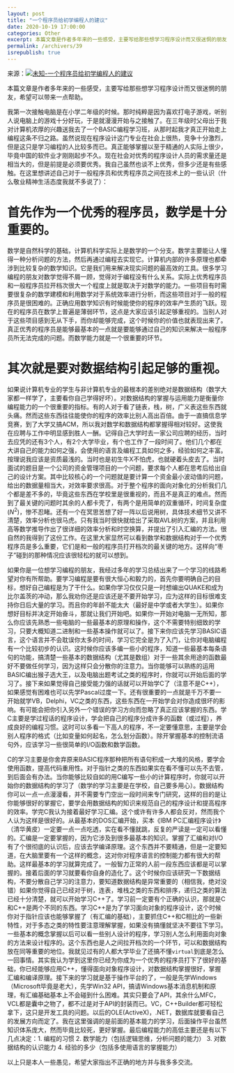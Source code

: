 ```yaml
---
layout: post
title: "一个程序员给初学编程人的建议"
date: 2020-10-19 17:00:00
categories: Other
excerpt: 本篇文章是作者多年来的一些感受，主要写给那些想学习程序设计而又很迷惘的朋友，希望可以带来一点帮助。
permalink: /archivers/39
isrepublish: true
---
```


来源：[![未知-一个程序员给初学编程人的建议](https://img.shields.io/badge/未知-一个程序员给初学编程人的建议-brightgreen)](https://www.cnblogs.com/clinging/articles/925852.html)

本篇文章是作者多年来的一些感受，主要写给那些想学习程序设计而又很迷惘的朋友，希望可以带来一点帮助。

我第一次接触电脑是在小学二年级的时候。那时纯粹是因为喜欢打电子游戏，听别人说电脑上的游戏十分好玩，于是就漫漫开始与之接触了。在三年级时父母出于我对计算机浓厚的兴趣送我去了一个BASIC编程学习班，从那时起我才真正开始走上编程这条不归之路。虽然说现在程序设计这门专业在社会上很热，竞争十分激烈，但是这只是学习编程的人比较多而已。真正能够掌握以至于精通的人实际上很少，毕竟中国的软件业才刚刚起步不久。现在社会对优秀的程序设计人员的需求量还是相当大的，但是前提是必须要优秀。我自己虽然也谈不上优秀，但多少还是有些感触。在这里想讲述自己对于一般程序员和优秀程序员之间在技术上的一些认识（什么敬业精神生活态度我就不多说了）：

# 首先作为一个优秀的程序员，数学是十分重要的。

数学是自然科学的基础，计算机科学实际上是数学的一个分支。数学主要能让人懂得一种分析问题的方法，然后再通过编程去实现它。计算机内部的许多原理也都牵涉到比较复杂的数学知识。它是我们用来解决现实问题的最高效的工具。很多学习编程的朋友对数学觉得不屑一顾，觉得对于编程没有什么关系。实际上优秀程序员和一般程序员拉开档次很大一个程度上就是取决于对数学的能力。一些项目有时需要很复杂的数学建模和利用数学对于系统效率进行分析，而这些项目对于一般的程序员是很困难的。正确应用数学知识有时候能使你的程序的效率产生质的飞跃。现在的程序员在数学上普遍是薄弱环节，这点是大家应该引起足够重视的。当别人对于这些项目感到无从下手，而你却能够完成，这个时候你的价值也就表现出来了。真正优秀的程序员是能够最基本的一点就是要能够通过自己的知识来解决一般程序员所无法完成的问题。而数学能力就是一个很重要的环节。

# 其次就是要对数据结构引起足够的重视。

如果说计算机专业的学生与非计算机专业的最根本的差别绝对是数据结构（数学大家都一样学了，主要看你自己学得好坏）。对数据结构的掌握与运用能力是衡量你编程能力的一个很重要的指标。有的人对于看了链表，栈，树，广义表这些东西就头痛。然而这些东西往往能使你的程序的效率比别人高出百倍。由于一直搞信息学竞赛，到了大学又搞ACM，所以我对数学和数据结构都掌握得相对较好。这使我在应聘与工作中明显感到胜人一酬。记得自己大学时去一家公司应聘的经历，当时去应凭的还有3个人，有2个大学毕业，有个也工作了一段时间了。他们几个都在大讲自己的能力如何之强，会使用的语言及编程工具如何之多，经验如何之丰富。按理说我应该是资质最浅的。当时也是初生牛X不怕虎，也就硬着头皮去了。当时面试的题目是一个公司的资金管理项目的一个问题，要求每个人都在思考后给出自己的设计方案。其中比较核心的一个问题就是要计算一个资金最小波动值的问题，给出的数据量相当大，对效率要求很高。对于整个程序的面向对象化的分析我们几个都是差不多的，毕竟这些东西在学校里是很重视的，而且不是真正的难点。然而到了最关键的问题时其余的人都卡壳了，有两个是用简单的双重循环，时间复杂度(*N*<sup>2</sup>)，惨不忍睹。还有一个在冥思苦想了好一阵以后说用树，具体技术细节又讲不清楚，效率分析也很马虎。只有我当时很快就给出了采取AVL树的方案，并且利用高等数学推导作出了很详细的效率分析和时空换算，并提出了引入汇编的方法。很自然的我得到了这份工作。在这里大家显然可以看到数学和数据结构对于一个优秀程序员是多么重要，它们是和一般的程序员打开档次的最关键的地方。这样向“枣子”碰到的那种情况应该很轻松的就可以想到。

如果你是一位想学习编程的朋友，我经过多年的学习总结出来了一个学习的线路希望对你有所帮助。要学习编程是要有很大恒心和毅力的，首先你要明确自己的目标，想好自己编程是为了干什么。如果你学习仅仅只是一时想编出QUAKE和成为比尔盖茨的冲动，那么我劝你还是应该还是不要开始学习，应为这样的目标很难支持你日后大量的学习。而且你的年龄不能太大（最好是中学或者大学生）。如果你想好目标并决定开始奋斗，那就让我们开始吧。如果你一开始对电脑一无所知，那么你应该先熟悉一些电脑的一些最基本的原理和操作，这个不需要特别细致的学习，只要大概知道二进制和一些基本操作就可以了。接下来你应该先学习BASIC语言，这个语言并不会耽误你太多的时间，学习它完全是为了入门，让你对电脑编程有一个比较初步的认识。这时候你应该多编一些小的程序，知道一些最基本每条语句的功能，搞清楚一些基本的数据结构（尤其是数组）对于一些其余用途的函数最好不要做任何学习，因为这样只会分散你的注意力。当你能够可以熟练的运用BASIC编出猴子选大王，以及电脑出题考试之类的程序时，你就可以开始后面的学习了。接下来如果觉得自己接受能力强的话就可以开始学C了（注意不是C&plus;&plus;），如果感觉有困难也可以先学Pascal过度一下。还有很重要的一点就是千万不要一开始就学VB，Delphi，VC之类的东西，这些东西在一开始学会对你造成很坏的影响。有可能会把你引入另外一个错误的学习方向而忽略了真正应该掌握的东西。学C主要是学过程话的程序设计，学会把自己的程序分成许多的函数（或过程），养成良好的编程习惯。这时可以多看一下高人的程序，不一定要懂意思，主要是学会别人程序的格式（比如变量如何起名，怎么划分函数）。除开掌握基本的控制流语句外，应该学习一些很简单的I/O函数和数学函数。

C的学习主要是你舍弃原来BASIC程序那种把所有语句积成一大堆的风格，要学会使用函数，提高代码重用性。对于指针之类的东西如果实在看不懂可以先不去管，到后面会有办法。当你能够比较自如的用C编写一些小的计算程序时，你就可以开始你的数据结构的学习了（数学的学习主要是在学校，自己要多用心）。数据结构你可以一点一点漫漫看，并不需要专门空出一段时间来专门研究，这样的目的是让你能够很好的掌握它，要学会用数据结构的知识来规范自己的程序设计和提高程序的效率。学完C我认为接着最好学习汇编。这个或许有许多人都会反对，然而我个人认为这样是很好的。从最基本的DOS汇编开始，买本《IBM PC汇编程序设计》（清华黄皮）一定要一点一点吃透，实在看不懂就跳，反复的严读是一定可以看懂的。汇编是一定要掌握的，因为它涉及到很多最基本的知识。掌握了汇编和对I/O有了个很彻底的认识后，应该去学编译原理。这个东西并不要精通，但是一定要知道，在大脑里要有一个这样的概念，这对你对程序语言的控制能力都有很大的帮助。这样最基本的学习就算完成了。一般智力正常的人前一段东西应该都是可以掌握的。接着后面的学习就要看你自身的造化了。这个时候你应该研究一下数据结构，不要分散自己学习的注意力，要知道数据结构是异常重要的（相信我，绝对没错）如果你觉得自己已经对于树，连表，堆栈之类的东西和排序，递归之类的算法已经十分清楚，就可以开始学习C&plus;&plus;了。学习前一定要有个正确的认识，那就是C和C&plus;&plus;是两个不同的东西。学习C&plus;&plus;是为了学习面向对象的程序设计，这个时候你对于指针应该也能够掌握了（有汇编的基础），主要抓住C&plus;&plus;和C相比的一些新特性，对于多态之类的特性要注意理解掌握，如果没有搞懂就坚决不要往下学习。一些基本的概念掌握以后可以看一些别人设计的程序，学习别人怎么利用面向对象的方法来设计程序的。这个东西也是人之间拉开档次的一个环节，可以和数据结构放在同等重要的地位。我就见过有的人都大学毕业了还搞不懂```virtual```到底是怎么一回事情。其实我认为学到这里你已经为你成为一个优秀的程序员打下了很好的基础，你已经能够应用C&plus;&plus;，懂得面向对象程序设计，对数据结构掌握很好，掌握汇编和编译原理。接下来的学习就是基于操作平台的了，一般是先学Windows（Microsoft毕竟是老大），先学Win32 API，搞请Windows基本消息机制和原理，有汇编基础基本上不会碰到什么困难。其实只要会了API，其余什么MFC，VCL都是囊中之物了，都不过是对于API的封装而已。VC，C&plus;&plus;Builder都可轻松拿下，这只是开发工具的问题。以后的OLE(ActiveX)，.NET，数据库就要看自己的发展方向而定了。我在这里强调的是前面的基本能力的学习，后面操作平台虽然知识体系庞大，然而毕竟比较死，更好掌握。最后编程能力的高低主要还是有以下几点决定：1. 编程的习惯 2. 数学能力（包括逻辑思维，分析问题的能力） 3. 对数据结构的认识能力 4. 经验的多少（包括多使用语言的掌握能力）

以上只是本人一些愚见，希望大家指出不正确的地方并与我多多交流。

